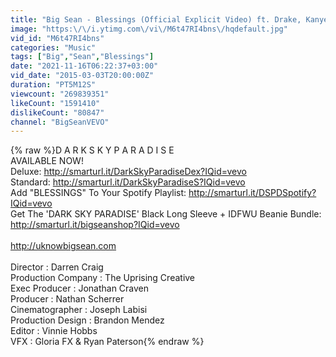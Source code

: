 ```yaml
---
title: "Big Sean - Blessings (Official Explicit Video) ft. Drake, Kanye West"
image: "https:\/\/i.ytimg.com\/vi\/M6t47RI4bns\/hqdefault.jpg"
vid_id: "M6t47RI4bns"
categories: "Music"
tags: ["Big","Sean","Blessings"]
date: "2021-11-16T06:22:37+03:00"
vid_date: "2015-03-03T20:00:00Z"
duration: "PT5M12S"
viewcount: "269839351"
likeCount: "1591410"
dislikeCount: "80847"
channel: "BigSeanVEVO"
---
```

{% raw %}D A R K  S K Y  P A R A D I S E<br />AVAILABLE NOW! <br />Deluxe: <a rel="nofollow" target="blank" href="http://smarturl.it/DarkSkyParadiseDex?IQid=vevo">http://smarturl.it/DarkSkyParadiseDex?IQid=vevo</a> <br />Standard: <a rel="nofollow" target="blank" href="http://smarturl.it/DarkSkyParadiseS?IQid=vevo">http://smarturl.it/DarkSkyParadiseS?IQid=vevo</a> <br />Add &quot;BLESSINGS&quot; To Your Spotify Playlist: <a rel="nofollow" target="blank" href="http://smarturl.it/DSPDSpotify?IQid=vevo">http://smarturl.it/DSPDSpotify?IQid=vevo</a> <br />Get The 'DARK SKY PARADISE' Black Long Sleeve + IDFWU Beanie Bundle: <a rel="nofollow" target="blank" href="http://smarturl.it/bigseanshop?IQid=vevo">http://smarturl.it/bigseanshop?IQid=vevo</a> <br /><br /><a rel="nofollow" target="blank" href="http://uknowbigsean.com">http://uknowbigsean.com</a><br /><br />Director : Darren Craig<br />Production Company : The Uprising Creative<br />Exec Producer : Jonathan Craven<br />Producer : Nathan Scherrer<br />Cinematographer : Joseph Labisi<br />Production Design : Brandon Mendez<br />Editor : Vinnie Hobbs<br />VFX : Gloria FX &amp; Ryan Paterson{% endraw %}
